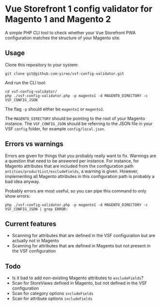 # Vue Storefront 1 config validator for Magento 1 and Magento 2
A simple PHP CLI tool to check whether your Vue Storefront PWA configuration matches the structure of your Magento site.

## Usage
Clone this repository to your system:

    git clone git@github.com:yireo/vsf-config-validator.git

And run the CLI tool:

    cd vsf-config-validator/
    php ./vsf-config-validator.php -p magento1 -d MAGENTO_DIRECTORY -c VSF_CONFIG_JSON

The flag `-p` should either be `magento1` or `magento2`.

The `MAGENTO_DIRECTORY` should be pointing to the root of your Magento instance. The `VSF_CONFIG_JSON` should be referring to the JSON file in your VSF `config` folder, for example `config/local.json`.

## Errors vs warnings
Errors are given for things that you probably really want to fix. Warnings are a question that need to be answered per instance. For instance, for Magento attributes that are included from the configuration path `entities/productList/excludeFields`, a warning is given. However, implementing all Magento attributes in this configuration path is probably a bad idea anyway.

Probably errors are most useful, so you can pipe this command to only show errors:

    php ./vsf-config-validator.php -p magento1 -d MAGENTO_DIRECTORY -c VSF_CONFIG_JSON | grep ERROR:

## Current features
- Scanning for attributes that are defined in the VSF configuration but are actually not in Magento
- Scanning for attributes that are defined in Magento but not present in the VSF configuration

## Todo
- Is it bad to add non-existing Magento attributes to `excludeFields`?
- Scan for StoreViews defined in Magento, but not defined in the VSF configuration
- Scan for category options `includeFields`
- Scan for attribute options `includeFields`

